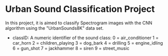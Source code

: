# Urban Sound Classification Project

In this project, it is aimed to classify Spectrogram images with the CNN algorithm using the "UrbanSounds8K" data set.

* classID:
A numeric identifier of the sound class:
0 = air_conditioner
1 = car_horn
2 = children_playing
3 = dog_bark
4 = drilling
5 = engine_idling
6 = gun_shot
7 = jackhammer
8 = siren
9 = street_music

